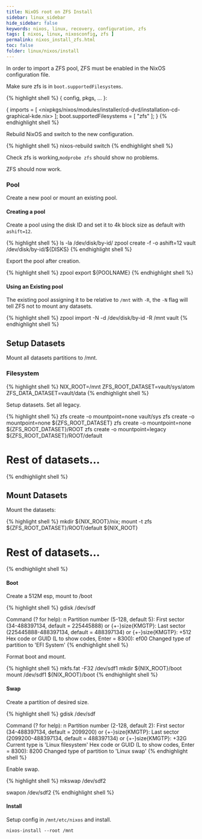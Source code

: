 ```yaml
---
title: NixOS root on ZFS Install
sidebar: linux_sidebar
hide_sidebar: false
keywords: nixos, linux, recovery, configuration, zfs
tags: [ nixos, linux, nixosconfig, zfs ]
permalink: nixos_install_zfs.html
toc: false
folder: linux/nixos/install
---
```


In order to import a ZFS pool, ZFS must be enabled in the NixOS configuration file.

Make sure zfs is in ```boot.supportedFilesystems```.

{% highlight shell %}
{ config, pkgs, ... }:

{
  imports = [ <nixpkgs/nixos/modules/installer/cd-dvd/installation-cd-graphical-kde.nix> ];
  boot.supportedFilesystems = [ "zfs" ];
}
{% endhighlight shell %}

Rebuild NixOS and switch to the new configuration.

{% highlight shell %}
nixos-rebuild switch
{% endhighlight shell %}

Check zfs is working,```modprobe zfs``` should show no problems.

ZFS should now work.

### Pool

Create a new pool or mount an existing pool.

#### Creating a pool

Create a pool using the disk ID and set it to 4k block size as default with ```ashift=12```.

{% highlight shell %}
ls -la /dev/disk/by-id/
zpool create -f -o ashift=12 vault /dev/disk/by-id/${DISKS}
{% endhighlight shell %}

Export the pool after creation.

{% highlight shell %}
zpool export ${POOLNAME}
{% endhighlight shell %}

#### Using an Existing pool

The existing pool assigning it to be relative to ```/mnt``` with ```-R```, the ```-N``` flag will tell ZFS not to mount any datasets.

{% highlight shell %}
zpool import -N -d /dev/disk/by-id -R /mnt vault
{% endhighlight shell %}

## Setup Datasets

Mount all datasets partitions to /mnt.

### Filesystem

{% highlight shell %}
NIX_ROOT=/mnt
ZFS_ROOT_DATASET=vault/sys/atom
ZFS_DATA_DATASET=vault/data
{% endhighlight shell %}

Setup datasets. Set all legacy.

{% highlight shell %}
zfs create -o mountpoint=none vault/sys
zfs create -o mountpoint=none ${ZFS_ROOT_DATASET}
zfs create -o mountpoint=none ${ZFS_ROOT_DATASET}/ROOT
zfs create -o mountpoint=legacy ${ZFS_ROOT_DATASET}/ROOT/default

# Rest of datasets...
{% endhighlight shell %}

## Mount Datasets

Mount the datasets:

{% highlight shell %}
mkdir ${NIX_ROOT}/nix;
mount -t zfs ${ZFS_ROOT_DATASET}/ROOT/default ${NIX_ROOT}

# Rest of datasets...
{% endhighlight shell %}

#### Boot

Create a 512M esp, mount to /boot

{% highlight shell %}
gdisk /dev/sdf

Command (? for help): n
Partition number (5-128, default 5):
First sector (34-488397134, default = 225445888) or {+-}size{KMGTP}:
Last sector (225445888-488397134, default = 488397134) or {+-}size{KMGTP}: +512
Hex code or GUID (L to show codes, Enter = 8300): ef00
Changed type of partition to 'EFI System'
{% endhighlight shell %}

Format boot and mount.

{% highlight shell %}
mkfs.fat -F32 /dev/sdf1
mkdir ${NIX_ROOT}/boot
mount /dev/sdf1 ${NIX_ROOT}/boot
{% endhighlight shell %}

#### Swap

Create a partition of desired size.

{% highlight shell %}
gdisk /dev/sdf

Command (? for help): n
Partition number (2-128, default 2):
First sector (34-488397134, default = 2099200) or {+-}size{KMGTP}:
Last sector (2099200-488397134, default = 488397134) or {+-}size{KMGTP}: +32G
Current type is 'Linux filesystem'
Hex code or GUID (L to show codes, Enter = 8300): 8200
Changed type of partition to 'Linux swap'
{% endhighlight shell %}

Enable swap.

{% highlight shell %}
mkswap /dev/sdf2

swapon /dev/sdf2
{% endhighlight shell %}

#### Install

Setup config in ```/mnt/etc/nixos``` and install.

```
nixos-install --root /mnt
```
